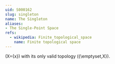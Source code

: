 ```yaml
---
uid: S000162
slug: singleton
name: The Singleton
aliases:
- The Single-Point Space
refs:
  - wikipedia: Finite_topological_space
    name: Finite topological space
---
```


\(X=\{x\}\) with its only valid topology \(\{\emptyset,X\}\).